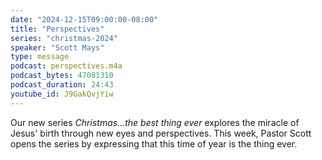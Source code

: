 ```yaml
---
date: "2024-12-15T09:00:00-08:00"
title: "Perspectives"
series: "christmas-2024"
speaker: "Scott Mays"
type: message
podcast: perspectives.m4a
podcast_bytes: 47081310
podcast_duration: 24:43
youtube_id: J9GakQvjYiw
---
```


Our new series *Christmas...the best thing ever* explores the miracle of Jesus' birth through new eyes and perspectives. This week, Pastor Scott opens the series by expressing that this time of year is the thing ever.
